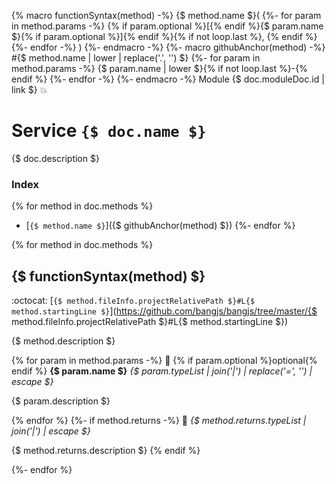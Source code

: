 {% macro functionSyntax(method) -%}
{$ method.name $}(
{%- for param in method.params -%}
	{% if param.optional %}[{% endif %}{$ param.name $}{% if param.optional %}]{% endif %}{% if not loop.last %}, {% endif %}
{%- endfor -%}
)
{%- endmacro -%}
{%- macro githubAnchor(method) -%}
#{$ method.name | lower | replace('.', '') $}
{%- for param in method.params -%}
	{$ param.name | lower $}{% if not loop.last %}-{% endif %}
{%- endfor -%}
{%- endmacro -%}
Module {$ doc.moduleDoc.id | link $} :boom:
# Service `{$ doc.name $}`

{$ doc.description $}

### Index
{% for method in doc.methods %}
* [`{$ method.name $}`]({$ githubAnchor(method) $})
{%- endfor %}

{% for method in doc.methods %}
## {$ functionSyntax(method) $}

:octocat: [`{$ method.fileInfo.projectRelativePath $}#L{$ method.startingLine $}`](https://github.com/bangjs/bangjs/tree/master/{$ method.fileInfo.projectRelativePath $}#L{$ method.startingLine $})

{$ method.description $}

{% for param in method.params -%}
:baby_bottle: {% if param.optional %}optional{% endif %} **{$ param.name $}** _{$ param.typeList | join('|') | replace('=', '') | escape $}_

{$ param.description $}

{% endfor %}
{%- if method.returns -%}
:dash: _{$ method.returns.typeList | join('|') | escape $}_

{$ method.returns.description $}
{% endif %}

{%- endfor %}
